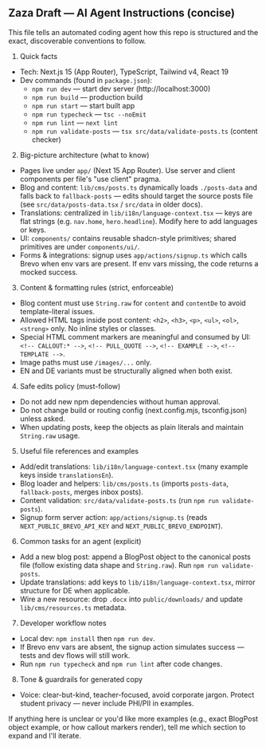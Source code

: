 ## Zaza Draft — AI Agent Instructions (concise)

This file tells an automated coding agent how this repo is structured and the exact, discoverable conventions to follow.

1) Quick facts
- Tech: Next.js 15 (App Router), TypeScript, Tailwind v4, React 19
- Dev commands (found in `package.json`):
	- `npm run dev` — start dev server (http://localhost:3000)
	- `npm run build` — production build
	- `npm run start` — start built app
	- `npm run typecheck` — `tsc --noEmit`
	- `npm run lint` — `next lint`
	- `npm run validate-posts` — `tsx src/data/validate-posts.ts` (content checker)

2) Big-picture architecture (what to know)
- Pages live under `app/` (Next 15 App Router). Use server and client components per file's "use client" pragma.
- Blog and content: `lib/cms/posts.ts` dynamically loads `./posts-data` and falls back to `fallback-posts` — edits should target the source posts file (see `src/data/posts-data.tsx` / `src/data` in older docs).
- Translations: centralized in `lib/i18n/language-context.tsx` — keys are flat strings (e.g. `nav.home`, `hero.headline`). Modify here to add languages or keys.
- UI: `components/` contains reusable shadcn-style primitives; shared primitives are under `components/ui/`.
- Forms & integrations: signup uses `app/actions/signup.ts` which calls Brevo when env vars are present. If env vars missing, the code returns a mocked success.

3) Content & formatting rules (strict, enforceable)
- Blog content must use `String.raw` for `content` and `contentDe` to avoid template-literal issues.
- Allowed HTML tags inside post content: `<h2>`, `<h3>`, `<p>`, `<ul>`, `<ol>`, `<strong>` only. No inline styles or classes.
- Special HTML comment markers are meaningful and consumed by UI: `<!-- CALLOUT:* -->`, `<!-- PULL_QUOTE -->`, `<!-- EXAMPLE -->`, `<!-- TEMPLATE -->`.
- Image paths must use `/images/...` only.
- EN and DE variants must be structurally aligned when both exist.

4) Safe edits policy (must-follow)
- Do not add new npm dependencies without human approval.
- Do not change build or routing config (next.config.mjs, tsconfig.json) unless asked.
- When updating posts, keep the objects as plain literals and maintain `String.raw` usage.

5) Useful file references and examples
- Add/edit translations: `lib/i18n/language-context.tsx` (many example keys inside `translationsEn`).
- Blog loader and helpers: `lib/cms/posts.ts` (imports `posts-data`, `fallback-posts`, merges inbox posts).
- Content validation: `src/data/validate-posts.ts` (run `npm run validate-posts`).
- Signup form server action: `app/actions/signup.ts` (reads `NEXT_PUBLIC_BREVO_API_KEY` and `NEXT_PUBLIC_BREVO_ENDPOINT`).

6) Common tasks for an agent (explicit)
- Add a new blog post: append a BlogPost object to the canonical posts file (follow existing data shape and `String.raw`). Run `npm run validate-posts`.
- Update translations: add keys to `lib/i18n/language-context.tsx`, mirror structure for DE when applicable.
- Wire a new resource: drop `.docx` into `public/downloads/` and update `lib/cms/resources.ts` metadata.

7) Developer workflow notes
- Local dev: `npm install` then `npm run dev`.
- If Brevo env vars are absent, the signup action simulates success — tests and dev flows will still work.
- Run `npm run typecheck` and `npm run lint` after code changes.

8) Tone & guardrails for generated copy
- Voice: clear-but-kind, teacher-focused, avoid corporate jargon. Protect student privacy — never include PHI/PII in examples.

If anything here is unclear or you'd like more examples (e.g., exact BlogPost object example, or how callout markers render), tell me which section to expand and I'll iterate.